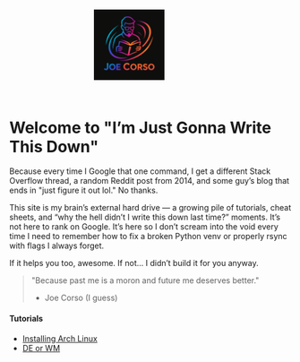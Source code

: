 <style>
  img {
    width: 25%;
    margin: 5% 30%;
  }
</style>

[![Joe Corso Logo](../static/img/logos/ai-joecorso3.png)](https://github.com/padsRepo/datasphere/blob/main/src/img/logos/ai-joecorso3.png)

# Welcome to "I’m Just Gonna Write This Down"

Because every time I Google that one command, I get a different Stack Overflow thread, a random Reddit post from 2014, and some guy’s blog that ends in "just figure it out lol." No thanks.

This site is my brain’s external hard drive — a growing pile of tutorials, cheat sheets, and “why the hell didn’t I write this down last time?” moments. It’s not here to rank on Google. It’s here so I don’t scream into the void every time I need to remember how to fix a broken Python venv or properly rsync with flags I always forget.

If it helps you too, awesome. If not... I didn’t build it for you anyway.

> "Because past me is a moron and future me deserves better."
> - Joe Corso (I guess)

#### Tutorials
 + [Installing Arch Linux](installingarch.md)
 + [DE or WM](de_wm.md)
